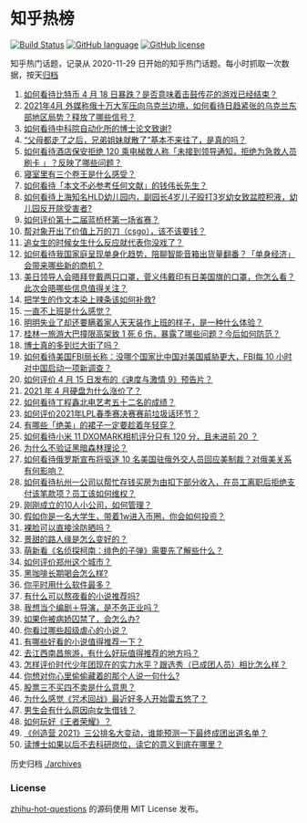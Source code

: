 # 知乎热榜
[![Build Status](https://github.com/ToWeLong/zhihu-hot-questions/workflows/CI/badge.svg)](https://github.com/ToWeLong/zhihu-hot-questions/actions)
[![GitHub language](https://img.shields.io/badge/language-golang-orange.svg)](https://golang.org/)
[![GitHub license](https://img.shields.io/github/license/ToWeLong/zhihu-hot-questions)](https://github.com/ToWeLong/zhihu-hot-questions/blob/main/LICENSE)

知乎热门话题，记录从 2020-11-29 日开始的知乎热门话题。每小时抓取一次数据，按天[归档](./archives)

<!-- BEGIN -->

1. [如何看待比特币 4 月 18 日暴跌？是否意味着击鼓传花的游戏已经结束？](https://www.zhihu.com/question/455237775)
1. [2021年4月 外媒称俄十万大军压向乌克兰边境，如何看待日趋紧张的乌克兰东部地区局势？释放了哪些信号？](https://www.zhihu.com/question/454941653)
1. [如何看待中科院自动化所的博士论文致谢?](https://www.zhihu.com/question/454961393)
1. [“父母都走了之后，兄弟姐妹就散了”基本不来往了，是真的吗？](https://www.zhihu.com/question/368765655)
1. [如何看待酒店保安拒绝 120 乘电梯救人称「未接到领导通知，拒绝为急救人员刷卡 」？反映了哪些问题？](https://www.zhihu.com/question/455121178)
1. [寝室里有三个卷王是什么感受？](https://www.zhihu.com/question/431850162)
1. [如何看待「本文不必参考任何文献」的钱伟长先生？](https://www.zhihu.com/question/455124114)
1. [如何看待上海知名HLD幼儿园内，副园长4岁儿子殴打3岁幼女致盆腔积液，幼儿园反开除受害者?](https://www.zhihu.com/question/454760249)
1. [如何评价第十二届蓝桥杯第一场省赛？](https://www.zhihu.com/question/455250575)
1. [帮对象开出了价值上万的刀（csgo），该不该要钱？](https://www.zhihu.com/question/453057773)
1. [追女生的时候女生什么反应就代表你没戏了？](https://www.zhihu.com/question/437267039)
1. [如何看待我国家庭呈现单身化趋势，陪聊智能音箱出货量翻番？「单身经济」会带来哪些新的商机？](https://www.zhihu.com/question/455223029)
1. [美日领导人会晤拜登戴两只口罩，菅义伟戴印有日美国旗的口罩，你怎么看？此次会晤哪些信息值得关注？](https://www.zhihu.com/question/455138155)
1. [把学生的作文本染上辣条该如何补救?](https://www.zhihu.com/question/454928747)
1. [一直不上班是什么感觉？](https://www.zhihu.com/question/357403839)
1. [明明失业了却还要瞒着家人天天装作上班的样子，是一种什么体验？](https://www.zhihu.com/question/385138324)
1. [桂林一旅游大巴撞限高架致 1 死 6 伤，暴露了哪些问题？今后如何防范？](https://www.zhihu.com/question/455248863)
1. [博士真的多到烂大街了吗？](https://www.zhihu.com/question/452575705)
1. [如何看待美国FBI局长称：没哪个国家比中国对美国威胁更大，FBI每 10 小时对中国启动一项新调查？](https://www.zhihu.com/question/454923408)
1. [如何评价 4 月 15 日发布的《速度与激情 9》预告片？](https://www.zhihu.com/question/454685077)
1. [2021 年 4 月硬盘为什么涨价了？](https://www.zhihu.com/question/454702858)
1. [如何看待丁程鑫北电艺考五十二名的成绩？](https://www.zhihu.com/question/455045967)
1. [如何评价2021年LPL春季赛决赛赛前垃圾话环节？](https://www.zhihu.com/question/455135309)
1. [有哪些「绝美」的裙子一定要趁着年轻穿？](https://www.zhihu.com/question/372236949)
1. [如何看待小米 11 DXOMARK相机评分只有 120 分，且未进前 20 ？](https://www.zhihu.com/question/455057435)
1. [为什么不验证黑暗森林理论？](https://www.zhihu.com/question/453844496)
1. [如何看待俄罗斯宣布将驱逐 10 名美国驻俄外交人员回应美制裁？对俄美关系有何影响？](https://www.zhihu.com/question/455064384)
1. [如何看待杭州一公司以帮忙存钱买房为由扣下部分收入，在员工离职后拒绝支付该笔款项？员工该如何维权？](https://www.zhihu.com/question/454583213)
1. [刚刚成立的10人小公司，如何管理？](https://www.zhihu.com/question/332829944)
1. [假如你是一名大学生，带着1w进入币圈，你会如何投资？](https://www.zhihu.com/question/447422206)
1. [裸脸可以直接涂防晒吗？](https://www.zhihu.com/question/310586987)
1. [景甜的路人缘是怎么变好的？](https://www.zhihu.com/question/266949377)
1. [萌新看《名侦探柯南：绯色的子弹》需要先了解些什么？](https://www.zhihu.com/question/453972957)
1. [如何评价郑州这个城市？](https://www.zhihu.com/question/22892703)
1. [黑咖啡长期喝会怎么样?](https://www.zhihu.com/question/443313181)
1. [你平时用什么软件最多？](https://www.zhihu.com/question/447569057)
1. [有什么可以熬夜看的小说推荐吗?](https://www.zhihu.com/question/430451843)
1. [我想当个编剧＋导演，是不务正业吗？](https://www.zhihu.com/question/437809517)
1. [如果你被病娇囚禁了，会怎么办?](https://www.zhihu.com/question/398485925)
1. [你看过哪些超级虐心的小说？](https://www.zhihu.com/question/367888369)
1. [有哪些好看的小说值得推荐一下？](https://www.zhihu.com/question/453658677)
1. [去江西南昌旅游，有什么好玩值得推荐的地方吗？](https://www.zhihu.com/question/348057500)
1. [怎样评价时代少年团现在的实力水平？跟选秀（已成团人员）相比怎么样？](https://www.zhihu.com/question/379526672)
1. [你想对你心里偷偷藏着的那个人说一句什么?](https://www.zhihu.com/question/453770373)
1. [股票三不买四不卖是什么意思？](https://www.zhihu.com/question/453247969)
1. [为什么感觉《咒术回战》最近好多人开始雷五悠了？](https://www.zhihu.com/question/445671262)
1. [男生会有什么原因向女生借钱？](https://www.zhihu.com/question/22034366)
1. [如何玩好《王者荣耀》？](https://www.zhihu.com/question/332563602)
1. [《创造营 2021》三公排名大变动，谁能预测一下最终成团出道名单？](https://www.zhihu.com/question/454406504)
1. [读博士如果以后不去科研岗位，读它的意义到底在哪里？](https://www.zhihu.com/question/454944295)

<!-- END -->

历史归档 [./archives](./archives)


### License
[zhihu-hot-questions](https://github.com/towelong/zhihu-hot-questions) 的源码使用 MIT License 发布。